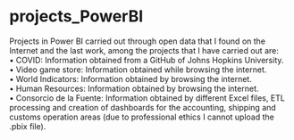 # projects_PowerBI
Projects in Power BI carried out through open data that I found on the Internet and the last work, among the projects that I have carried out are: <br>
• COVID: Information obtained from a GitHub of Johns Hopkins University. <br>
• Video game store: Information obtained while browsing the internet. <br>
• World Indicators: Information obtained by browsing the internet. <br>
• Human Resources: Information obtained by browsing the internet. <br>
• Consorcio de la Fuente: Information obtained by different Excel files, ETL processing and creation of dashboards for the accounting, shipping and customs operation areas (due to professional ethics I cannot upload the .pbix file).
